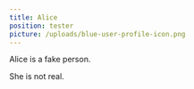 ```yaml
---
title: Alice
position: tester
picture: /uploads/blue-user-profile-icon.png
---
```

Alice is a fake person.

She is not real.